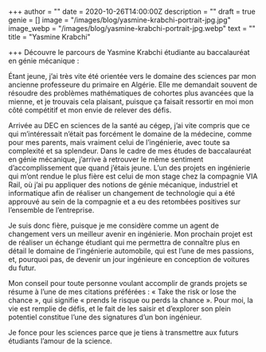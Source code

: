+++
author = ""
date = 2020-10-26T14:00:00Z
description = ""
draft = true
genie = []
image = "/images/blog/yasmine-krabchi-portrait-jpg.jpg"
image_webp = "/images/blog/yasmine-krabchi-portrait-jpg.webp"
text = ""
title = "Yasmine Krabchi"

+++
Découvre le parcours de Yasmine Krabchi étudiante au baccalauréat en génie mécanique :

Étant jeune, j’ai très vite été orientée vers le domaine des sciences par mon ancienne professeure du primaire en Algérie. Elle me demandait souvent de résoudre des problèmes mathématiques de cohortes plus avancées que la mienne, et je trouvais cela plaisant, puisque ça faisait ressortir en moi mon côté compétitif et mon envie de relever des défis. 

Arrivée au DEC en sciences de la santé au cégep, j’ai vite compris que ce qui m’intéressait n’était pas forcément le domaine de la médecine, comme pour mes parents, mais vraiment celui de l’ingénierie, avec toute sa complexité et sa splendeur. Dans le cadre de mes études de baccalauréat en génie mécanique, j’arrive à retrouver le même sentiment d’accomplissement que quand j’étais jeune. L’un des projets en ingénierie qui m’ont rendue le plus fière est celui de mon stage chez la compagnie VIA Rail, où j’ai pu appliquer des notions de génie mécanique, industriel et informatique afin de réaliser un changement de technologie qui a été approuvé au sein de la compagnie et a eu des retombées positives sur l’ensemble de l’entreprise. 

Je suis donc fière, puisque je me considère comme un agent de changement vers un meilleur avenir en ingénierie. Mon prochain projet est de réaliser un échange étudiant qui me permettra de connaître plus en détail le domaine de l’ingénierie automobile, qui est l’une de mes passions, et, pourquoi pas, de devenir un jour ingénieure en conception de voitures du futur. 

Mon conseil pour toute personne voulant accomplir de grands projets se résume à l’une de mes citations préférées : « Take the risk or lose the chance », qui signifie « prends le risque ou perds la chance ». Pour moi, la vie est remplie de défis, et le fait de les saisir et d’explorer son plein potentiel constitue l’une des signatures d’un bon ingénieur.

Je fonce pour les sciences parce que je tiens à transmettre aux futurs étudiants l’amour de la science.